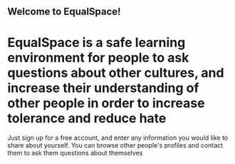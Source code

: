 ## Welcome to EqualSpace!
# EqualSpace is a safe learning environment for people to ask questions about other cultures, and increase their understanding of other people in order to increase tolerance and reduce hate
Just sign up for a free account, and enter any information you would like to share about yourself. You can browse other people's profiles and contact them to ask them questions about themselves
